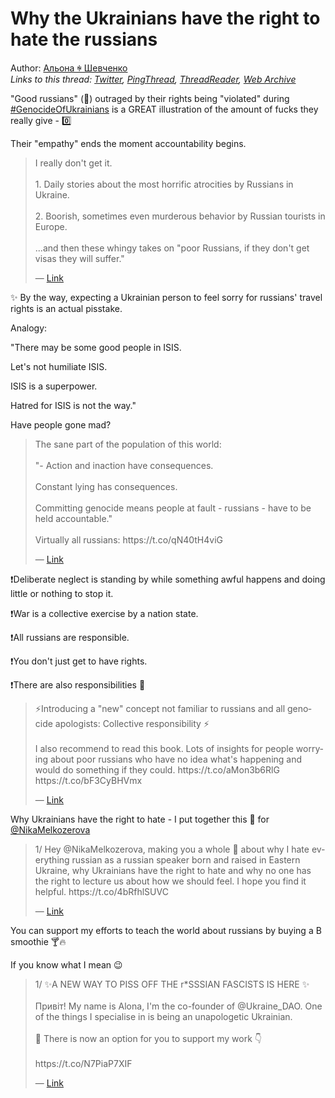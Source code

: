 # Why the Ukrainians have the right to hate the russians

Author: [Альона ꑭ Шевченко](https://twitter.com/cryptodrftng)  
*Links to this thread: [Twitter](https://twitter.com/cryptodrftng/status/1557348119028928514), [PingThread](https://pingthread.com/thread/1557348119028928514), [ThreadReader](https://threadreaderapp.com/thread/1557348119028928514.html), [Web Archive](https://web.archive.org/web/*/https://twitter.com/cryptodrftng/status/1557348119028928514)*

"Good russians" (🦄) outraged by their rights being "violated" during [#GenocideOfUkrainians](https://twitter.com/hashtag/GenocideOfUkrainians) is a GREAT illustration of the amount of fucks they really give - 0️⃣

Their "empathy" ends the moment accountability begins.

<blockquote class="twitter-tweet">
    <p lang="en" dir="ltr">
    I really don&#39;t get it.<br />
    <br />
    1. Daily stories about the most horrific atrocities by Russians in Ukraine.<br />
    <br />
    2. Boorish, sometimes even murderous behavior by Russian tourists in Europe.<br />
    <br />
    ...and then these whingy takes on &#34;poor Russians, if they don&#39;t get visas they will suffer.&#34;<br />
    </p>
    &mdash; <a href="https://twitter.com/IlvesToomas/status/1557299787711631362">Link</a>
</blockquote>

✨ By the way, expecting a Ukrainian person to feel sorry for russians' travel rights is an actual pisstake. 

Analogy:

"There may be some good people in ISIS. 

Let's not humiliate ISIS. 

ISIS is a superpower.

Hatred for ISIS is not the way."

Have people gone mad?

<blockquote class="twitter-tweet">
    <p lang="en" dir="ltr">
    The sane part of the population of this world: <br />
    <br />
    &#34;- Action and inaction have consequences. <br />
    <br />
    Constant lying has consequences. <br />
    <br />
    Committing genocide means people at fault - russians - have to be held accountable.&#34;<br />
    <br />
    Virtually all russians: https://t.co/qN40tH4viG<br />
    </p>
    &mdash; <a href="https://twitter.com/cryptodrftng/status/1556770185994027010">Link</a>
</blockquote>

❗️Deliberate neglect is standing by while something awful happens and doing little or nothing to stop it.

❗️War is a collective exercise by a nation state. 

❗️All russians are responsible. 

❗️You don't just get to have rights. 

❗️There are also responsibilities 🤯

<blockquote class="twitter-tweet">
    <p lang="en" dir="ltr">
    ⚡️Introducing a &#34;new&#34; concept not familiar to russians and all genocide apologists:  Collective responsibility ⚡️<br />
    <br />
    I also recommend to read this book. Lots of insights for people worrying about poor russians who have no idea what&#39;s happening and would do something if they could. https://t.co/aMon3b6RlG https://t.co/bF3CyBHVmx<br />
    </p>
    &mdash; <a href="https://twitter.com/cryptodrftng/status/1532475819926380575">Link</a>
</blockquote>

Why Ukrainians have the right to hate - I put together this 🧵 for [@NikaMelkozerova](https://twitter.com/NikaMelkozerova)

<blockquote class="twitter-tweet">
    <p lang="en" dir="ltr">
    1/ Hey @NikaMelkozerova, making you a whole 🧵 about why I hate everything russian as a russian speaker born and raised in Eastern Ukraine, why Ukrainians have the right to hate and why no one has the right to lecture us about how we should feel. I hope you find it helpful. https://t.co/4bRfhlSUVC<br />
    </p>
    &mdash; <a href="https://twitter.com/cryptodrftng/status/1536407274956242945">Link</a>
</blockquote>

You can support my efforts to teach the world about russians by buying a B smoothie 🍸🔥

If you know what I mean 😉

<blockquote class="twitter-tweet">
    <p lang="en" dir="ltr">
    1/ ✨A NEW WAY TO PISS OFF THE r*SSSIAN FASCISTS IS HERE ✨<br />
    <br />
    Привіт! My name is Alona, I&#39;m the co-founder of @Ukraine_DAO. One of the things I specialise in is being an unapologetic Ukrainian.<br />
    <br />
    💌 There is now an option for you to support my work 👇<br />
    <br />
    https://t.co/N7PiaP7XIF<br />
    </p>
    &mdash; <a href="https://twitter.com/cryptodrftng/status/1556955086181498880">Link</a>
</blockquote>
